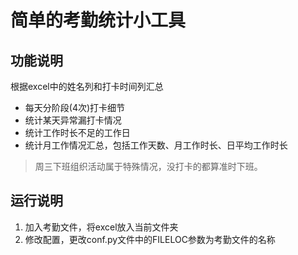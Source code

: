简单的考勤统计小工具
====

## 功能说明
根据excel中的姓名列和打卡时间列汇总

* 每天分阶段(4次)打卡细节
* 统计某天异常漏打卡情况
* 统计工作时长不足的工作日
* 统计月工作情况汇总，包括工作天数、月工作时长、日平均工作时长

> 周三下班组织活动属于特殊情况，没打卡的都算准时下班。

## 运行说明
1. 加入考勤文件，将excel放入当前文件夹
2. 修改配置，更改conf.py文件中的FILELOC参数为考勤文件的名称